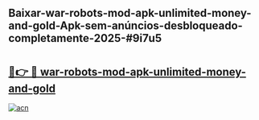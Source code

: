 ## Baixar-war-robots-mod-apk-unlimited-money-and-gold-Apk-sem-anúncios-desbloqueado-completamente-2025-#9i7u5

# <h2><a href="https://ainizakaria.my?title=war-robots-mod-apk-unlimited-money-and-gold&ref=22M">🔗👉 🔴 war-robots-mod-apk-unlimited-money-and-gold</a></h2>

[![acn](https://github.com/user-attachments/assets/0f9c940e-d8b0-45ae-aac7-cd30a18b3e1c)](https://ainizakaria.my?title=war-robots-mod-apk-unlimited-money-and-gold&ref=22M)

